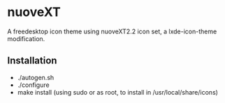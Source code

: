 # nuoveXT

A freedesktop icon theme using nuoveXT2.2 icon set,
a lxde-icon-theme modification.

## Installation

* ./autogen.sh
* ./configure
* make install (using sudo or as root, to install in /usr/local/share/icons)

